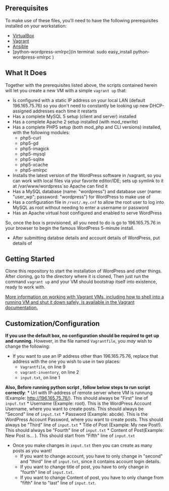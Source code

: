 ## Prerequisites

To make use of these files, you'll need to have the following prerequisites installed on your workstation:

* [VirtualBox](https://www.virtualbox.org/)
* [Vagrant](http://www.vagrantup.com/)
* [Ansible](http://www.ansibleworks.com)
* [python-wordpress-xmlrpc](in terminal: sudo easy_install python-wordpress-xmlrpc ) 

## What It Does

Together with the prerequisites listed above, the scripts contained herein will let you create a new VM with a simple `vagrant up` that:

* Is configured with a static IP address on your local LAN (default 196.165.75.76) so you don't need to constantly be looking up new DHCP-assigned addresses each time it restarts
* Has a complete MySQL 5 setup (client and server) installed
* Has a complete Apache 2 setup installed (with mod_rewrite)
* Has a complete PHP5 setup (both mod_php and CLI versions) installed, with the following modules:
    * php5-curl
    * php5-gd
    * php5-imagick
    * php5-mysql
    * php5-sqlite
    * php5-xcache
    * php5-xmlrpc
* Installs the latest version of the WordPress software in /vagrant, so you can work with local files via your favorite editor/IDE; sets up symlink to it at /var/www/wordpress`so Apache can find it
* Has a MySQL database (name: "wordpress") and database user (name: "user_wp"; password: "wordpress") for WordPress to make use of
* Has a configuration file in `/root/.my.cnf` to allow the root user to log into MySQL as root without needing to enter a username or password
* Has an Apache virtual host configured and enabled to serve WordPress

So, once the box is provisioned, all you need to do is go to 196.165.75.76 in your browser to begin the famous WordPress 5-minute install.
* After submitting databse details and account details of WordPress, put details of 

## Getting Started

Clone this repository to start the installation of WordPress and other things.
After cloning, go to the directory where it is cloned, Then just run the command `vagrant up` and your VM should bootstrap itself into existence, ready to work with. 

[More information on working with Vagrant VMs, including how to shell into a running VM and shut it down safely, is available in the Vagrant documentation.](http://docs.vagrantup.com/v2/getting-started/index.html)

## Customization/Configuration

**If you use the default box, no configuration should be required to get up and running.** However, in the file named `Vagrantfile`, you *may* wish to change the following:

* If you want to use an IP address other than 196.165.75.76, replace that address with the one you wish to use in two places:
    * `Vagrantfile`, on line 9
    * `vagrant-inventory`, on line 2
    * `input.txt`, on line 1

**Also, Before running python script , follow below steps to run script correctly**:
    * Url with IP-address of remote server where VM is runnung (Example: http://196.165.75.76/). This should always be "First" line of 			`input.txt`
    * Username (Example: root). This is the WordPress Account Username, where you want to create posts. This should always be "Second" line of 			`input.txt`
    * Password (Example: abcde). This is the WordPress Account Password, where you want to create posts. This should always be "Third" line of 			`input.txt`
    * Title of Post (Example: My new Post!). This should always be "Fourth" line of `input.txt`
    * Content of Post(Example: New Post is... ). This should start from "Fifth" line of `input.txt`

* Once you make changes in `input.txt` then you can create as many posts as you want! 
	* If you want to change account, you have to only change in "second" and "third" line of `input.txt`, since it contains account login 			details.	
	* If you want to change title of post, you have to only change in "fourth" line of `input.txt`.
	* If you want to change Content of post, you have to only change from "fifth" line to "last" line of `input.txt`.
